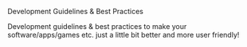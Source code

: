 Development Guidelines &amp; Best Practices

Development guidelines &amp; best practices to make your software/apps/games etc. just a little bit better and more user friendly!

